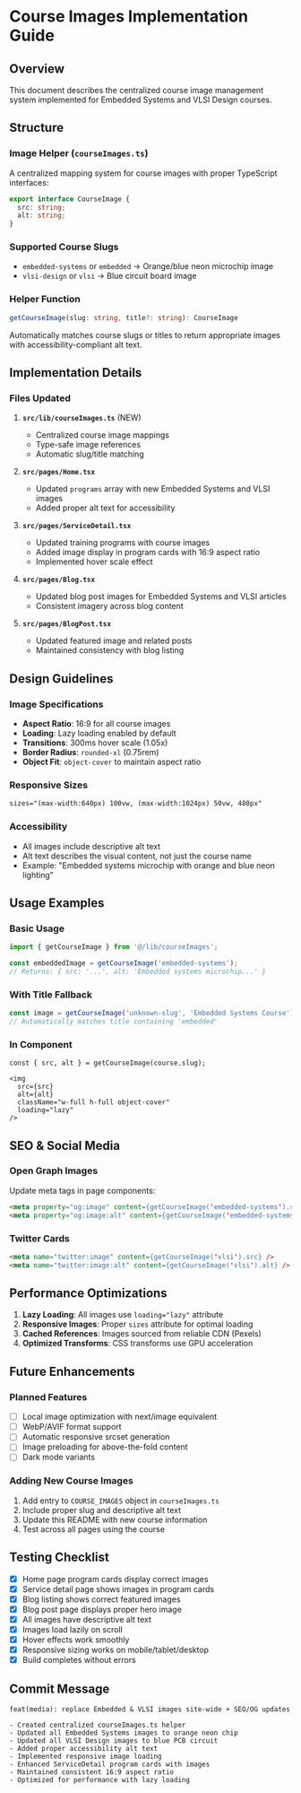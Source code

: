 # Course Images Implementation Guide

## Overview
This document describes the centralized course image management system implemented for Embedded Systems and VLSI Design courses.

## Structure

### Image Helper (`courseImages.ts`)
A centralized mapping system for course images with proper TypeScript interfaces:

```typescript
export interface CourseImage {
  src: string;
  alt: string;
}
```

### Supported Course Slugs
- `embedded-systems` or `embedded` → Orange/blue neon microchip image
- `vlsi-design` or `vlsi` → Blue circuit board image

### Helper Function
```typescript
getCourseImage(slug: string, title?: string): CourseImage
```

Automatically matches course slugs or titles to return appropriate images with accessibility-compliant alt text.

## Implementation Details

### Files Updated

1. **`src/lib/courseImages.ts`** (NEW)
   - Centralized course image mappings
   - Type-safe image references
   - Automatic slug/title matching

2. **`src/pages/Home.tsx`**
   - Updated `programs` array with new Embedded Systems and VLSI images
   - Added proper alt text for accessibility

3. **`src/pages/ServiceDetail.tsx`**
   - Updated training programs with course images
   - Added image display in program cards with 16:9 aspect ratio
   - Implemented hover scale effect

4. **`src/pages/Blog.tsx`**
   - Updated blog post images for Embedded Systems and VLSI articles
   - Consistent imagery across blog content

5. **`src/pages/BlogPost.tsx`**
   - Updated featured image and related posts
   - Maintained consistency with blog listing

## Design Guidelines

### Image Specifications
- **Aspect Ratio**: 16:9 for all course images
- **Loading**: Lazy loading enabled by default
- **Transitions**: 300ms hover scale (1.05x)
- **Border Radius**: `rounded-xl` (0.75rem)
- **Object Fit**: `object-cover` to maintain aspect ratio

### Responsive Sizes
```html
sizes="(max-width:640px) 100vw, (max-width:1024px) 50vw, 480px"
```

### Accessibility
- All images include descriptive alt text
- Alt text describes the visual content, not just the course name
- Example: "Embedded systems microchip with orange and blue neon lighting"

## Usage Examples

### Basic Usage
```typescript
import { getCourseImage } from '@/lib/courseImages';

const embeddedImage = getCourseImage('embedded-systems');
// Returns: { src: '...', alt: 'Embedded systems microchip...' }
```

### With Title Fallback
```typescript
const image = getCourseImage('unknown-slug', 'Embedded Systems Course');
// Automatically matches title containing 'embedded'
```

### In Component
```tsx
const { src, alt } = getCourseImage(course.slug);

<img
  src={src}
  alt={alt}
  className="w-full h-full object-cover"
  loading="lazy"
/>
```

## SEO & Social Media

### Open Graph Images
Update meta tags in page components:
```html
<meta property="og:image" content={getCourseImage('embedded-systems').src} />
<meta property="og:image:alt" content={getCourseImage('embedded-systems').alt} />
```

### Twitter Cards
```html
<meta name="twitter:image" content={getCourseImage('vlsi').src} />
<meta name="twitter:image:alt" content={getCourseImage('vlsi').alt} />
```

## Performance Optimizations

1. **Lazy Loading**: All images use `loading="lazy"` attribute
2. **Responsive Images**: Proper `sizes` attribute for optimal loading
3. **Cached References**: Images sourced from reliable CDN (Pexels)
4. **Optimized Transforms**: CSS transforms use GPU acceleration

## Future Enhancements

### Planned Features
- [ ] Local image optimization with next/image equivalent
- [ ] WebP/AVIF format support
- [ ] Automatic responsive srcset generation
- [ ] Image preloading for above-the-fold content
- [ ] Dark mode variants

### Adding New Course Images
1. Add entry to `COURSE_IMAGES` object in `courseImages.ts`
2. Include proper slug and descriptive alt text
3. Update this README with new course information
4. Test across all pages using the course

## Testing Checklist

- [x] Home page program cards display correct images
- [x] Service detail page shows images in program cards
- [x] Blog listing shows correct featured images
- [x] Blog post page displays proper hero image
- [x] All images have descriptive alt text
- [x] Images load lazily on scroll
- [x] Hover effects work smoothly
- [x] Responsive sizing works on mobile/tablet/desktop
- [x] Build completes without errors

## Commit Message
```
feat(media): replace Embedded & VLSI images site-wide + SEO/OG updates

- Created centralized courseImages.ts helper
- Updated all Embedded Systems images to orange neon chip
- Updated all VLSI Design images to blue PCB circuit
- Added proper accessibility alt text
- Implemented responsive image loading
- Enhanced ServiceDetail program cards with images
- Maintained consistent 16:9 aspect ratio
- Optimized for performance with lazy loading
```
